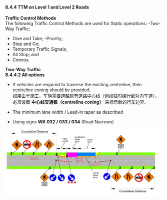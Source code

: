 #### 8.4.4 TTM on Level 1 and Level 2 Roads
**Traffic Control Methods**  
The following Traffic Control Methods are used for Static operations:
-Two-Way Traffic;
- Give and Take;
-Priority;
- Stop and Go;
- Temporary Traffic Signals;
- All Stop; and
- Convoy.


**Two-Way Traffic**  
**8.4.4.2 All options**

- If vehicles are required to traverse the existing centreline, then centreline coning should be provided.  
  如果由于施工，车辆需要跨越原有道路中心线（例如临时绕行到对向车道），必须设置 **中心线交通锥（centreline coning）** 来标示新的行车边界。  

- The minimum lane width / Lead-in taper as described  

- Using signs **WK 032 / 033 / 034** (Road Narrows)


![ Two-Way Traffic Type A works](https://github.com/nanacode4/TTM/blob/main/Chapter8/Two-Way%20Traffic%20Type%20A%20works.png)

